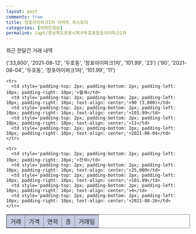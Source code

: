 ```yaml
---
layout: post
comments: true
title: 창포아이파크1차 아파트 히스토리
categories: [아파트정보]
permalink: /apt/경상북도포항시북구두호동창포아이파크1차
---
```


최근 한달간 거래 내역

('33,800', '2021-08-12', '두호동', '창포아이파크1차', '101.99', '23')
('90', '2021-08-04', '두호동', '창포아이파크1차', '101.99', '11')



<font size='small'>
<table cellpadding='10' cellspacing='10px' border='1' style='border-collapse:collapse; border:1px gray solid;'>
    <tr style='background-color: rgba(114, 132, 186,0.4);'>
      <td style='padding-top: 5px; padding-bottom: 5px; padding-left: 10px; padding-right: 10px;'>거래</td>
      <td style='padding-top: 5px; padding-bottom: 5px; padding-left: 10px; padding-right: 10px;'>가격</td>
      <td style='padding-top: 5px; padding-bottom: 5px; padding-left: 10px; padding-right: 10px;'>면적</td>
      <td style='padding-top: 5px; padding-bottom: 5px; padding-left: 10px; padding-right: 10px;'>층</td>
      <td style='padding-top: 5px; padding-bottom: 5px; padding-left: 10px; padding-right: 10px;'>거래일</td>
    </tr>

    <tr>
      <td style='padding-top: 2px; padding-bottom: 2px; padding-left: 10px; padding-right: 10px;'>월세</td>
      <td style='padding-top: 2px; padding-bottom: 2px; padding-left: 10px; padding-right: 10px; text-align: center;'>90 (3,000)</td>
      <td style='padding-top: 2px; padding-bottom: 2px; padding-left: 10px; padding-right: 10px; text-align: center;'>101.99</td>
      <td style='padding-top: 2px; padding-bottom: 2px; padding-left: 10px; padding-right: 10px; text-align: center;'>11</td>
      <td style='padding-top: 2px; padding-bottom: 2px; padding-left: 10px; padding-right: 10px; text-align: center;'>2021-08-04</td>
    </tr>
      
    <tr>
      <td style='padding-top: 2px; padding-bottom: 2px; padding-left: 10px; padding-right: 10px;'>전세</td>
      <td style='padding-top: 2px; padding-bottom: 2px; padding-left: 10px; padding-right: 10px; text-align: center;'>25,000</td>
      <td style='padding-top: 2px; padding-bottom: 2px; padding-left: 10px; padding-right: 10px; text-align: center;'>101.99</td>
      <td style='padding-top: 2px; padding-bottom: 2px; padding-left: 10px; padding-right: 10px; text-align: center;'>4</td>
      <td style='padding-top: 2px; padding-bottom: 2px; padding-left: 10px; padding-right: 10px; text-align: center;'>2021-08-26</td>
    </tr>
      
</table>
</font>


